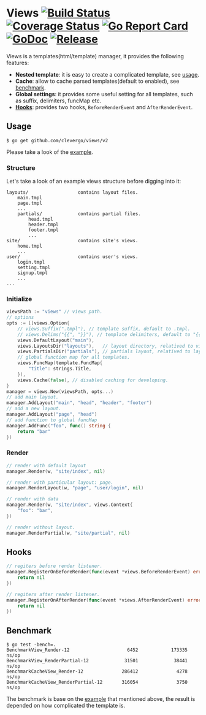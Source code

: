 # Views [![Build Status](https://travis-ci.org/clevergo/views.svg?branch=master)](https://travis-ci.org/clevergo/views) [![Coverage Status](https://coveralls.io/repos/github/clevergo/views/badge.svg?branch=master)](https://coveralls.io/github/clevergo/views?branch=master) [![Go Report Card](https://goreportcard.com/badge/github.com/clevergo/views)](https://goreportcard.com/report/github.com/clevergo/views) [![GoDoc](https://img.shields.io/badge/godoc-reference-blue)](https://pkg.go.dev/github.com/clevergo/views/v2) [![Release](https://img.shields.io/github/release/clevergo/views.svg?style=flat-square)](https://github.com/clevergo/views/releases)

Views is a templates(html/template) manager,  it provides the following features:

- **Nested template**: it is easy to create a complicated template, see [usage](#usage).
- **Cache**: allow to cache parsed templates(default to enabled), see [benchmark](#benchmark).
- **Global settings**: it provides some useful setting for all templates, such as suffix, delimiters, funcMap etc.
- **[Hooks](#hooks)**: provides two hooks, `BeforeRenderEvent` and `AfterRenderEvent`.

## Usage

```shell
$ go get github.com/clevergo/views/v2
```

Please take a look of the [example](example).

### Structure

Let's take a look of an example views structure before digging into it:

```
layouts/                  contains layout files.
    main.tmpl
    page.tmpl
    ...
    partials/             contains partial files.
        head.tmpl
        header.tmpl
        footer.tmpl
        ...
site/                     contains site's views.
    home.tmpl
    ...
user/                     contains user's views.
    login.tmpl
    setting.tmpl
    signup.tmpl
    ...
...
```

### Initialize

```go
viewsPath := "views" // views path.
// options
opts := []views.Option{
	// views.Suffix(".tmpl"), // template suffix, default to .tmpl.
	// views.Delims("{{", "}}"), // template delimiters, default to "{{" and "}}".
	views.DefaultLayout("main"),
	views.LayoutsDir("layouts"),   // layout directory, relatived to views path.
	views.PartialsDir("partials"), // partials layout, relatived to layouts directory.
	// global function map for all templates.
	views.FuncMap(template.FuncMap{
		"title": strings.Title,
	}),
	views.Cache(false), // disabled caching for developing.
}
manager = views.New(viewsPath, opts...)
// add main layout.
manager.AddLayout("main", "head", "header", "footer")
// add a new layout.
manager.AddLayout("page", "head")
// add function to global funcMap
manager.AddFunc("foo", func() string {
    return "bar"
})
```

### Render

```go
// render with default layout
manager.Render(w, "site/index", nil)

// render with particular layout: page.
manager.RenderLayout(w, "page", "user/login", nil)

// render with data
manager.Render(w, "site/index", views.Context{
	"foo": "bar",
})

// render without layout.
manager.RenderPartial(w, "site/partial", nil)
```

## Hooks

```go
// regiters before render listener.
manager.RegisterOnBeforeRender(func(event *views.BeforeRenderEvent) error {
	return nil
})

// regiters after render listener.
manager.RegisterOnAfterRender(func(event *views.AfterRenderEvent) error {
	return nil
})
```

## Benchmark

```shell
$ go test -bench=.
BenchmarkView_Render-12                     6452            173335 ns/op
BenchmarkView_RenderPartial-12             31501             38441 ns/op
BenchmarkCacheView_Render-12              286412              4278 ns/op
BenchmarkCacheView_RenderPartial-12       316054              3750 ns/op
```

The benchmark is base on the [example](example) that mentioned above, the result is depended on how complicated the template is. 
